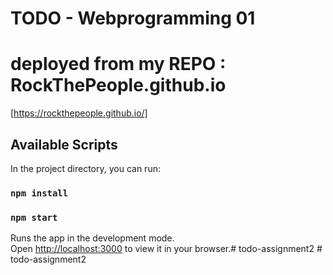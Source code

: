 # TODO - Webprogramming 01

# deployed from my REPO : RockThePeople.github.io
[https://rockthepeople.github.io/]

## Available Scripts

In the project directory, you can run:
### `npm install`
### `npm start`

Runs the app in the development mode.\
Open [http://localhost:3000](http://localhost:3000) to view it in your browser.#   t o d o - a s s i g n m e n t 2  
 #   t o d o - a s s i g n m e n t 2  
 
